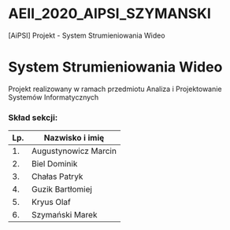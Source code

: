 # AEII_2020_AIPSI_SZYMANSKI
[AiPSI] Projekt - System Strumieniowania Wideo

# System Strumieniowania Wideo
Projekt realizowany w ramach przedmiotu Analiza i Projektowanie Systemów Informatycznych

### Skład sekcji:


| Lp. | Nazwisko i imię |
| ------ | ------ |
| 1. | Augustynowicz Marcin |
| 2. | Biel Dominik |
| 3. | Chałas Patryk |
| 4. | Guzik Bartłomiej |
| 5. | Kryus Olaf |
| 6. | Szymański Marek |

